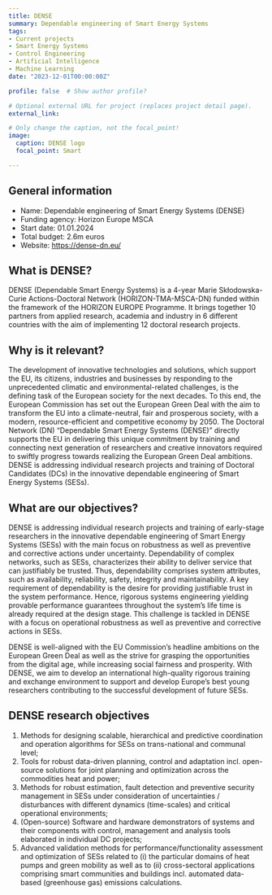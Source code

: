 ```yaml
---
title: DENSE
summary: Dependable engineering of Smart Energy Systems
tags:
- Current projects
- Smart Energy Systems
- Control Engineering
- Artificial Intelligence
- Machine Learning
date: "2023-12-01T00:00:00Z"

profile: false  # Show author profile?

# Optional external URL for project (replaces project detail page).
external_link:

# Only change the caption, not the focal_point!
image:
  caption: DENSE logo
  focal_point: Smart

---
```


## General information

- Name: Dependable engineering of Smart Energy Systems (DENSE)
- Funding agency: Horizon Europe MSCA
- Start date: 01.01.2024
- Total budget: 2.6m euros
- Website: https://dense-dn.eu/

## What is DENSE?

DENSE (Dependable Smart Energy Systems) is a 4-year Marie Skłodowska-Curie Actions-Doctoral Network (HORIZON-TMA-MSCA-DN) funded within the framework of the HORIZON EUROPE Programme. It brings together 10 partners from applied research, academia and industry in 6 different countries with the aim of implementing 12 doctoral research projects.

## Why is it relevant?

The development of innovative technologies and solutions, which support the EU, its citizens, industries and businesses by responding to the unprecedented climatic and environmental-related challenges, is the defining task of the European society for the next decades. To this end, the European Commission has set out the European Green Deal with the aim to transform the EU into a climate-neutral, fair and prosperous society, with a modern, resource-efficient and competitive economy by 2050. The Doctoral Network (DN) “Dependable Smart Energy Systems (DENSE)” directly supports the EU in delivering this unique commitment by training and connecting next generation of researchers and creative innovators required to swiftly progress towards realizing the European Green Deal ambitions. DENSE is addressing individual research projects and training of Doctoral Candidates (DCs) in the innovative dependable engineering of Smart Energy Systems (SESs).

## What are our objectives?

DENSE is addressing individual research projects and training of early-stage researchers in the innovative dependable engineering of Smart Energy Systems (SESs) with the main focus on robustness as well as preventive and corrective actions under uncertainty. Dependability of complex networks, such as SESs, characterizes their ability to deliver service that can justifiably be trusted. Thus, dependability comprises system attributes, such as availability, reliability, safety, integrity and maintainability. A key requirement of dependability is the desire for providing justifiable trust in the system performance. Hence, rigorous systems engineering yielding provable performance guarantees throughout the system’s life time is already required at the design stage. This challenge is tackled in DENSE with a focus on operational robustness as well as preventive and corrective actions in SESs.

DENSE is well-aligned with the EU Commission’s headline ambitions on the European Green Deal as well as the strive for grasping the opportunities from the digital age, while increasing social fairness and prosperity. With DENSE, we aim to develop an international high-quality rigorous training and exchange environment to support and develop Europe’s best young researchers contributing to the successful development of future SESs.

## DENSE research objectives

1. Methods for designing scalable, hierarchical and predictive coordination and operation algorithms for SESs on trans-national and communal level;
2. Tools for robust data-driven planning, control and adaptation incl. open-source solutions for joint planning and optimization across the commodities heat and power;
3. Methods for robust estimation, fault detection and preventive security management in SESs under consideration of uncertainties / disturbances with different dynamics (time-scales) and critical operational environments;
4. (Open-source) Software and hardware demonstrators of systems and their components with control, management and analysis tools elaborated in individual DC projects;
5. Advanced validation methods for performance/functionality assessment and optimization of SESs related to (i) the particular domains of heat pumps and green mobility as well as to (ii) cross-sectoral applications comprising smart communities and buildings incl. automated data-based (greenhouse gas) emissions calculations.


